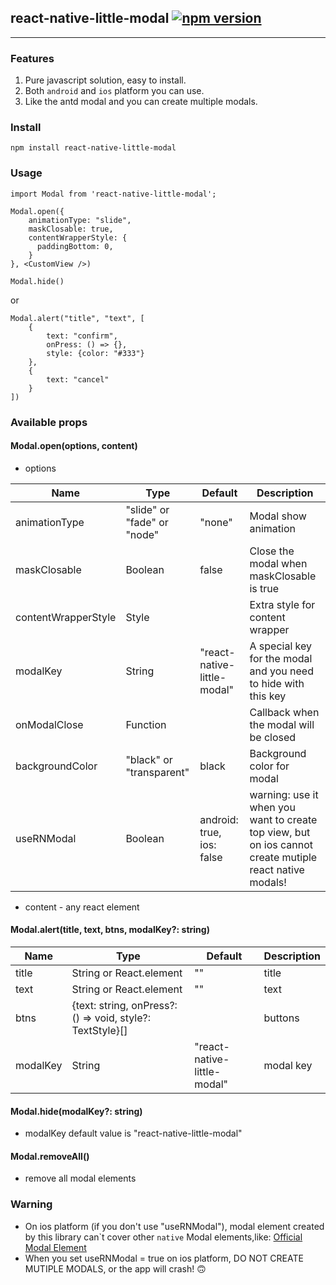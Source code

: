 ## react-native-little-modal [![npm version](https://badge.fury.io/js/react-native-little-modal.svg)](http://badge.fury.io/js/react-native-little-modal)

------------------------

### Features
1. Pure javascript solution, easy to install.
2. Both `android` and `ios` platform you can use.
3. Like the antd modal and you can create multiple modals.

### Install

`npm install react-native-little-modal`

### Usage

```
import Modal from 'react-native-little-modal';
```
```
Modal.open({
    animationType: "slide",
    maskClosable: true,
    contentWrapperStyle: {
      paddingBottom: 0,
    }
}, <CustomView />)
```

```
Modal.hide()
```
or
```
Modal.alert("title", "text", [
    {
        text: "confirm",
        onPress: () => {},
        style: {color: "#333"}
    },
    {
        text: "cancel"
    }
])
```

### Available props
#### Modal.open(options, content)
- options

| Name                | Type                        | Default                     | Description                                                                                              |
|---------------------|-----------------------------|-----------------------------|----------------------------------------------------------------------------------------------------------|
| animationType       | "slide" or "fade" or "node" | "none"                      | Modal show animation                                                                                     |
| maskClosable        | Boolean                     | false                       | Close the modal when maskClosable is true                                                                |
| contentWrapperStyle | Style                       |                             | Extra style for content wrapper                                                                          |
| modalKey            | String                      | "react-native-little-modal" | A special key for the modal and you need to hide with this key                                           |
| onModalClose        | Function                    |                             | Callback when the modal will be closed|                                                                  |
| backgroundColor     | "black" or "transparent"    | black                       | Background color for modal                                                                               |
| useRNModal          | Boolean                     | android: true, ios: false   | warning: use it when you want to create top view, but on ios cannot create mutiple react native modals!| |

- content - any react element                                                                                     

#### Modal.alert(title, text, btns, modalKey?: string)


| Name     | Type                                                      | Default                     | Description |
|----------|-----------------------------------------------------------|-----------------------------|-------------|
| title    | String or React.element                                   | ""                          | title       |
| text     | String or React.element                                   | ""                          | text        |
| btns     | {text: string, onPress?: () => void, style?: TextStyle}[] |                             | buttons     |
| modalKey | String                                                    | "react-native-little-modal" | modal key   |

#### Modal.hide(modalKey?: string)

- modalKey default value is "react-native-little-modal"

#### Modal.removeAll()

- remove all modal elements

### Warning

- On ios platform (if you don't use "useRNModal"), modal element created by this library can\`t cover other `native` Modal elements,like: [Official Modal Element](http://facebook.github.io/react-native/docs/modal.html#content)
- When you set useRNModal = true on ios platform, DO NOT CREATE MUTIPLE MODALS, or the app will crash! 🙃